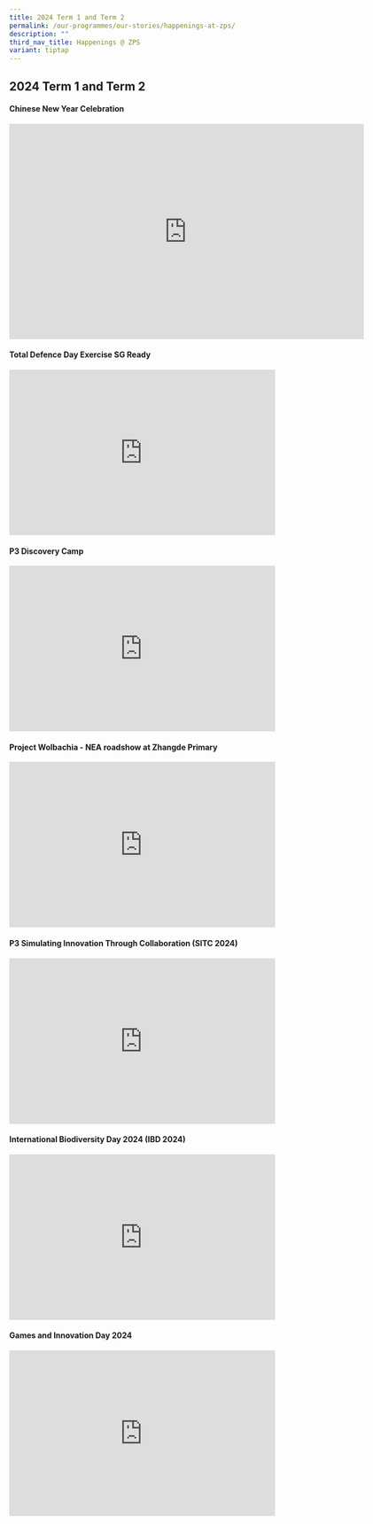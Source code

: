 ```yaml
---
title: 2024 Term 1 and Term 2
permalink: /our-programmes/our-stories/happenings-at-zps/
description: ""
third_nav_title: Happenings @ ZPS
variant: tiptap
---
```

<h2>2024 Term 1 and Term 2</h2>
<h4><strong>Chinese New Year Celebration</strong></h4>
<div class="iframe-wrapper">
<iframe height="389" width="640" allowfullscreen="true" frameborder="0" src="https://docs.google.com/presentation/d/e/2PACX-1vSlUN7K73qNW2m0AIIhBkhPYnG1-xt_Y8EPOU4ePirj4MZbkj8mQ-eWUZ0Th6JiZg/embed?start=true&amp;loop=true&amp;delayms=30000"></iframe>
</div>
<h4><strong>Total Defence Day Exercise SG Ready</strong></h4>
<div class="iframe-wrapper">
<iframe height="299" width="480" allowfullscreen="true" frameborder="0" src="https://docs.google.com/presentation/d/e/2PACX-1vQ43H-qhQVrvxMJyhHty-bZLm7qrdXtT0y5DxwlEEokWC8L8qLtgvDAWqU1QFv8uzaPDy4vgqLCuE5M/embed?start=true&amp;loop=true&amp;delayms=10000"></iframe>
</div>
<h4><strong>P3 Discovery Camp</strong></h4>
<div class="iframe-wrapper">
<iframe height="299" width="480" allowfullscreen="true" frameborder="0" src="https://docs.google.com/presentation/d/e/2PACX-1vQ4V4tsgm_6CbC0Rbl-lTpqRfCcOXnE3UW430SVaRaHQQj6DGF_cpfbdsTQGKx6g5xB_Iqyf6Mt7u-1/embed?start=true&amp;loop=true&amp;delayms=10000"></iframe>
</div>
<h4><strong>Project Wolbachia - NEA roadshow at Zhangde Primary</strong></h4>
<div class="iframe-wrapper">
<iframe height="299" width="480" allowfullscreen="true" frameborder="0" src="https://docs.google.com/presentation/d/e/2PACX-1vTptWEjZ8FeNg_xkHNc_OiHXjsinQF0434nB36kTwDc6P6gOikjcDXfbftYRMbXkjSkLRwb9rOnKM-u/embed?start=true&amp;loop=true&amp;delayms=15000"></iframe>
</div>
<h4><strong>P3 Simulating Innovation Through Collaboration (SITC 2024)</strong></h4>
<div class="iframe-wrapper">
<iframe height="299" width="480" allowfullscreen="true" frameborder="0" src="https://docs.google.com/presentation/d/e/2PACX-1vSEuUyaWiiLW48OYIxCjZDpHQVDjxDLuL6joBK5VTOVVqtTSg0tGV53AYkbqqEKymrMWN7nILlV2A_i/embed?start=true&amp;loop=true&amp;delayms=15000"></iframe>
</div>
<h4><strong>International Biodiversity Day 2024 (IBD 2024)</strong></h4>
<div class="iframe-wrapper">
<iframe height="299" width="480" allowfullscreen="true" frameborder="0" src="https://docs.google.com/presentation/d/e/2PACX-1vTaZf2Q1EF-1bVzVlJHcXFCJwhzCzloQ4VqdmUB8n5ugq2pgZ35F6pwwKyjkothIEoXs1I8e6t85wOE/embed?start=true&amp;loop=true&amp;delayms=15000"></iframe>
</div>
<h4><strong>Games and Innovation Day 2024</strong></h4>
<div class="iframe-wrapper">
<iframe height="299" width="480" allowfullscreen="true" frameborder="0" src="https://docs.google.com/presentation/d/e/2PACX-1vTLWXGJ73W16sqWmqaYFzuYcuUatEFECCrGyne_jIdcYEOZxSPDegTzuwv0JnaR2UXN5x2R4bp-z1dr/embed?start=true&amp;loop=true&amp;delayms=15000"></iframe>
</div>
<p></p>